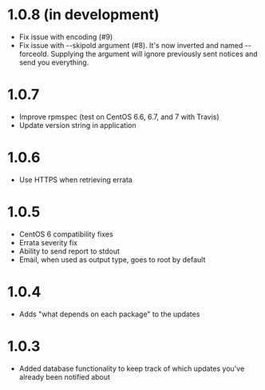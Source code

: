 # 1.0.8 (in development)
* Fix issue with encoding (#9)
* Fix issue with --skipold argument (#8). It's now inverted and named --forceold. Supplying the argument will ignore previously sent notices and send you everything.

# 1.0.7
* Improve rpmspec (test on CentOS 6.6, 6.7, and 7 with Travis)
* Update version string in application

# 1.0.6
* Use HTTPS when retrieving errata

# 1.0.5
* CentOS 6 compatibility fixes
* Errata severity fix
* Ability to send report to stdout
* Email, when used as output type, goes to root by default

# 1.0.4
* Adds "what depends on each package" to the updates

# 1.0.3
* Added database functionality to keep track of which updates you've already been notified about
